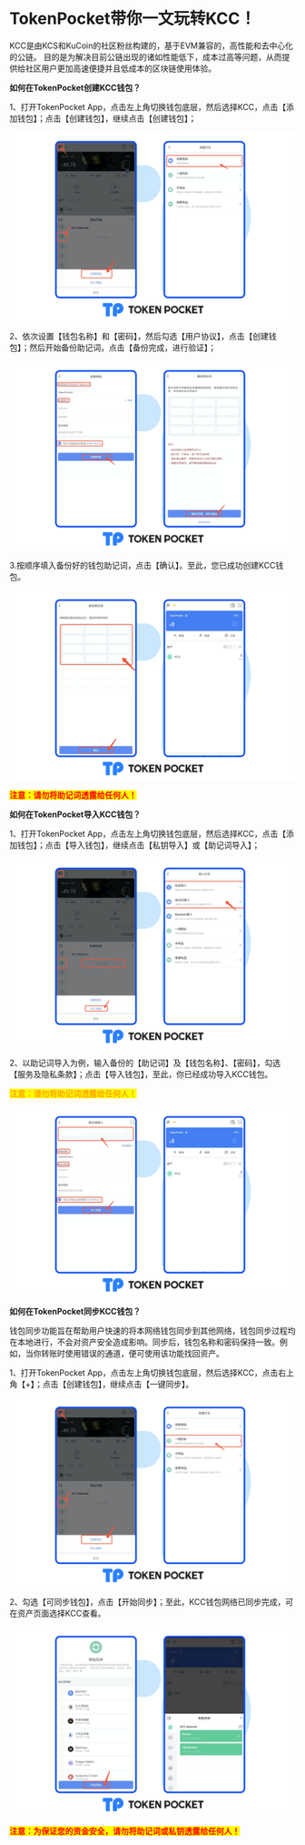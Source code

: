 # TokenPocket带你一文玩转KCC！

KCC是由KCS和KuCoin的社区粉丝构建的，基于EVM兼容的，高性能和去中心化的公链。 目的是为解决目前公链出现的诸如性能低下，成本过高等问题，从而提供给社区用户更加高速便捷并且低成本的区块链使用体验。



**如何在TokenPocket创建KCC钱包？**

1、打开TokenPocket App，点击左上角切换钱包底层，然后选择KCC，点击【添加钱包】；点击【创建钱包】，继续点击【创建钱包】；

![](<../../.gitbook/assets/KCC zh1.png>)

2、依次设置【钱包名称】和【密码】，然后勾选【用户协议】，点击【创建钱包】；然后开始备份助记词，点击【备份完成，进行验证】；

![](<../../.gitbook/assets/KCC zh2.png>)

3.按顺序填入备份好的钱包助记词，点击【确认】。至此，您已成功创建KCC钱包。

![](<../../.gitbook/assets/KCC zh3.png>)

<mark style="color:red;">**注意：请勿将助记词透露给任何人！**</mark>



**如何在TokenPocket导入KCC钱包？**

1、打开TokenPocket App，点击左上角切换钱包底层，然后选择KCC，点击【添加钱包】；点击【导入钱包】，继续点击【私钥导入】或【助记词导入】；

![](<../../.gitbook/assets/Group 18949.png>)

2、以助记词导入为例，输入备份的【助记词】及【钱包名称】、【密码】，勾选【服务及隐私条款】；点击【导入钱包】，至此，你已经成功导入KCC钱包。

<mark style="color:orange;">**注意：请勿将助记词透露给任何人！**</mark>

![](<../../.gitbook/assets/5 (11).png>)

&#x20;**如何在TokenPocket同步KCC钱包？**

钱包同步功能旨在帮助用户快速的将本网络钱包同步到其他网络，钱包同步过程均在本地进行，不会对资产安全造成影响。同步后，钱包名称和密码保持一致。例如，当你转账时使用错误的通道，便可使用该功能找回资产。

&#x20;

1、打开TokenPocket App，点击左上角切换钱包底层，然后选择KCC，点击右上角【+】；点击【创建钱包】，继续点击【一键同步】。

![](<../../.gitbook/assets/KCC zh6.png>)

2、勾选【可同步钱包】，点击【开始同步】；至此，KCC钱包网络已同步完成，可在资产页面选择KCC查看。

![](<../../.gitbook/assets/KCC zh7.png>)

<mark style="color:red;">**注意：为保证您的资金安全，请勿将助记词或私钥透露给任何人！**</mark>
